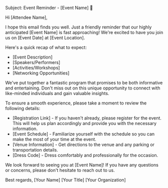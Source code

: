 Subject: Event Reminder - [Event Name] 📅

Hi [Attendee Name],

I hope this email finds you well. Just a friendly reminder that our highly anticipated [Event Name] is fast approaching! We're excited to have you join us on [Event Date] at [Event Location].

Here's a quick recap of what to expect:

* [Event Description]
* [Speakers/Performers]
* [Activities/Workshops]
* [Networking Opportunities]

We've put together a fantastic program that promises to be both informative and entertaining. Don't miss out on this unique opportunity to connect with like-minded individuals and gain valuable insights.

To ensure a smooth experience, please take a moment to review the following details:

* [Registration Link] - If you haven't already, please register for the event. This will help us plan accordingly and provide you with the necessary information.
* [Event Schedule] - Familiarize yourself with the schedule so you can make the most of your time at the event.
* [Venue Information] - Get directions to the venue and any parking or transportation details.
* [Dress Code] - Dress comfortably and professionally for the occasion.

We look forward to seeing you at [Event Name]! If you have any questions or concerns, please don't hesitate to reach out to us.

Best regards,
[Your Name]
[Your Title]
[Your Organization]